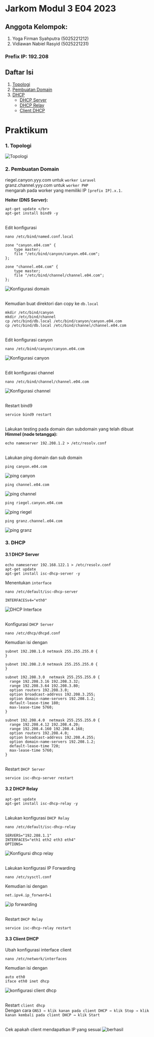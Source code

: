# Jarkom Modul 3 E04 2023

## Anggota Kelompok:

1. Yoga Firman Syahputra (5025221212)
2. Vidiawan Nabiel Rasyid (5025221231)

### Prefix IP: 192.208

## Daftar Isi
1. [Topologi](#1-topologi)
2. [Pembuatan Domain](#2-pembuatan-domain)
3. [DHCP](#3-dhcp)
   - [DHCP Server](#31-dhcp-server)
   - [DHCP Relay](#32-dhcp-relay)
   - [Client DHCP](#33-client-dhcp)

# Praktikum
### 1. Topologi
![Topologi](https://github.com/nabielvna/Computer-Network/blob/main/Practicum/3rd-Module/Asset/Topologi.png?raw=true)

### 2. Pembuatan Domain
riegel.canyon.yyy.com untuk `worker Laravel` </br>
granz.channel.yyy.com untuk `worker PHP` </br>
mengarah pada worker yang memiliki IP `[prefix IP].x.1.` 

<b>Heiter (DNS Server):</b>
```
apt-get update </br>
apt-get install bind9 -y
```

</br> Edit konfigurasi
```
nano /etc/bind/named.conf.local
```
```
zone "canyon.e04.com" {
	type master;
	file "/etc/bind/canyon/canyon.e04.com";
};

zone "channel.e04.com" {
	type master;
	file "/etc/bind/channel/channel.e04.com";
};
```
![Konfigurasi domain](https://github.com/nabielvna/Computer-Network/blob/main/Practicum/3rd-Module/Asset/Konfigurasi%20domain.png?raw=true)

</br> Kemudian buat direktori dan copy ke `db.local`
```
mkdir /etc/bind/canyon 
mkdir /etc/bind/channel
cp /etc/bind/db.local /etc/bind/canyon/canyon.e04.com
cp /etc/bind/db.local /etc/bind/channel/channel.e04.com 
```

</br> Edit konfigurasi canyon
```
nano /etc/bind/canyon/canyon.e04.com
```
![Konfigurasi canyon](https://github.com/nabielvna/Computer-Network/blob/main/Practicum/3rd-Module/Asset/Konfigurasi%20canyon.png?raw=true)

</br> Edit konfigurasi channel
```
nano /etc/bind/channel/channel.e04.com
```
![Konfigurasi channel](https://github.com/nabielvna/Computer-Network/blob/main/Practicum/3rd-Module/Asset/Konfigurasi%20channel.png?raw=true)

</br> Restart bind9
```
service bind9 restart
```

</br> Lakukan testing pada domain dan subdomain yang telah dibuat
</br> <b>Himmel (node tetangga):</b> 
```
echo nameserver 192.208.1.2 > /etc/resolv.conf
```
</br>Lakukan ping domain dan sub domain
```
ping canyon.e04.com
```
![ping canyon](https://github.com/nabielvna/Computer-Network/blob/main/Practicum/3rd-Module/Asset/ping%20canyon.png?raw=true)
```
ping channel.e04.com
```
![ping channel](https://github.com/nabielvna/Computer-Network/blob/main/Practicum/3rd-Module/Asset/ping%20channel.png?raw=true)
```
ping riegel.canyon.e04.com 
```
![ping riegel](https://github.com/nabielvna/Computer-Network/blob/main/Practicum/3rd-Module/Asset/ping%20riegel.png?raw=true)
```
ping granz.channel.e04.com
```
![ping granz](https://github.com/nabielvna/Computer-Network/blob/main/Practicum/3rd-Module/Asset/ping%20granz.png?raw=true)

### 3. DHCP
#### 3.1 DHCP Server
```
echo nameserver 192.168.122.1 > /etc/resolv.conf
apt-get update
apt-get install isc-dhcp-server -y
```
Menentukan `interface`
```
nano /etc/default/isc-dhcp-server
```
```
INTERFACESv4="eth0"
```
![DHCP Interface](https://github.com/nabielvna/Computer-Network/blob/main/Practicum/3rd-Module/Asset/DHCP%20Server%20interface.png?raw=true)

</br> Konfigurasi `DHCP Server`
```
nano /etc/dhcp/dhcpd.conf
```

Kemudian isi dengan
```
subnet 192.208.1.0 netmask 255.255.255.0 {  
}

subnet 192.208.2.0 netmask 255.255.255.0 {
}

subnet 192.208.3.0  netmask 255.255.255.0 {
  range 192.208.3.16 192.208.3.32;
  range 192.208.3.64 192.208.3.80;
  option routers 192.208.3.0;
  option broadcast-address 192.208.3.255;
  option domain-name-servers 192.208.1.2;
  default-lease-time 180;
  max-lease-time 5760;
}

subnet 192.208.4.0  netmask 255.255.255.0 {
  range 192.208.4.12 192.208.4.20;
  range 192.208.4.160 192.208.4.168;
  option routers 192.208.4.0;
  option broadcast-address 192.208.4.255;
  option domain-name-servers 192.208.1.2;
  default-lease-time 720;
  max-lease-time 5760; 
}
```

</br> Restart `DHCP Server`
```
service isc-dhcp-server restart
```

#### 3.2 DHCP Relay
```
apt-get update
apt-get install isc-dhcp-relay -y
```

</br> Lakukan konfigurasi `DHCP Relay`
```
nano /etc/default/isc-dhcp-relay
```
```
SERVERS="192.208.1.1"  
INTERFACES="eth1 eth2 eth3 eth4"
OPTIONS=
```
![Konfigursi dhcp relay](https://github.com/nabielvna/Computer-Network/blob/main/Practicum/3rd-Module/Asset/Konfigurasi%20dhcp%20relay.png?raw=true)

</br> Lakukan konfigurasi IP Forwarding
```
nano /etc/sysctl.conf
```
Kemudian isi dengan
```
net.ipv4.ip_forward=1
```
![ip forwarding](https://github.com/nabielvna/Computer-Network/blob/main/Practicum/3rd-Module/Asset/IP%20forwarding%20dhcp%20relay.png?raw=true)

</br> Restart `DHCP Relay`
```
service isc-dhcp-relay restart
```

#### 3.3 Client DHCP
Ubah konfigurasi interface client
```
nano /etc/network/interfaces
```
Kemudian isi dengan 
```
auto eth0
iface eth0 inet dhcp
```
![konfigurasi client dhcp](https://github.com/nabielvna/Computer-Network/blob/main/Practicum/3rd-Module/Asset/Konfigurasi%20client%20dhcp.png?raw=true)

</br> Restart `client dhcp`
</br> Dengan cara `GNS3 → klik kanan pada client DHCP → klik Stop → klik kanan kembali pada client DHCP → klik Start`

</br> Cek apakah client mendapatkan IP yang sesuai
![berhasil](https://github.com/nabielvna/Computer-Network/blob/main/Practicum/3rd-Module/Asset/client%20dhcp%20berhasil.png)
